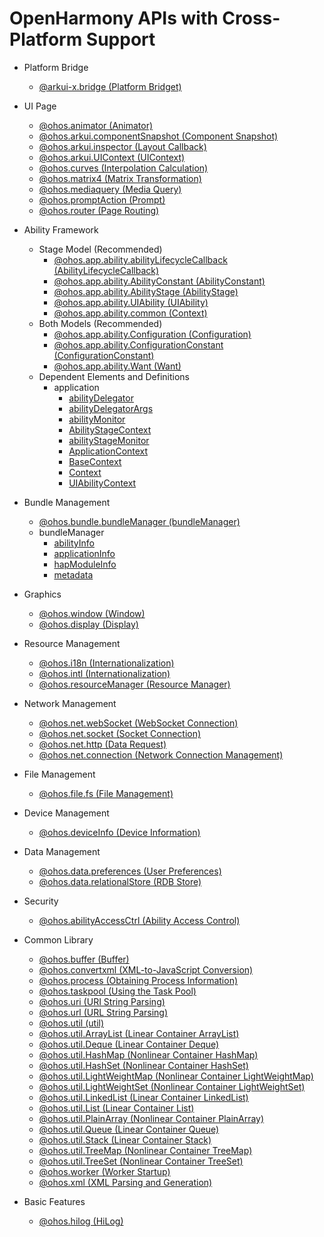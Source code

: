 # OpenHarmony APIs with Cross-Platform Support
- Platform Bridge
  - [@arkui-x.bridge (Platform Bridget)]()

- UI Page
  - [@ohos.animator (Animator)](js-apis-animator.md)
  - [@ohos.arkui.componentSnapshot (Component Snapshot)](js-apis-arkui-componentSnapshot.md)
  - [@ohos.arkui.inspector (Layout Callback)](js-apis-arkui-inspector.md)
  - [@ohos.arkui.UIContext (UIContext)](js-apis-arkui-UIContext.md)
  - [@ohos.curves (Interpolation Calculation)](js-apis-curve.md)
  - [@ohos.matrix4 (Matrix Transformation)](js-apis-matrix4.md)
  - [@ohos.mediaquery (Media Query)](js-apis-mediaquery.md)
  - [@ohos.promptAction (Prompt)](js-apis-promptAction.md)
  - [@ohos.router (Page Routing)](js-apis-router.md)
  
- Ability Framework
  - Stage Model (Recommended)
    - [@ohos.app.ability.abilityLifecycleCallback (AbilityLifecycleCallback)](js-apis-app-ability-abilityLifecycleCallback.md)
    - [@ohos.app.ability.AbilityConstant (AbilityConstant)](js-apis-app-ability-abilityConstant.md)
    - [@ohos.app.ability.AbilityStage (AbilityStage)](js-apis-app-ability-abilityStage.md)
    - [@ohos.app.ability.UIAbility (UIAbility)](js-apis-app-ability-uiAbility.md)
    - [@ohos.app.ability.common (Context)](js-apis-app-ability-common.md)
  - Both Models (Recommended)
    - [@ohos.app.ability.Configuration (Configuration)](js-apis-app-ability-configuration.md)
    - [@ohos.app.ability.ConfigurationConstant (ConfigurationConstant)](js-apis-app-ability-configurationConstant.md)
    - [@ohos.app.ability.Want (Want)](js-apis-app-ability-want.md)
  - Dependent Elements and Definitions
    - application
      - [abilityDelegator](js-apis-inner-application-abilityDelegator.md)
      - [abilityDelegatorArgs](js-apis-inner-application-abilityDelegatorArgs.md)
      - [abilityMonitor](js-apis-inner-application-abilityMonitor.md)
      - [AbilityStageContext](js-apis-inner-application-abilityStageContext.md)
      - [abilityStageMonitor](js-apis-inner-application-abilityStageMonitor.md)
      - [ApplicationContext](js-apis-inner-application-applicationContext.md)
      - [BaseContext](js-apis-inner-application-baseContext.md)
      - [Context](js-apis-inner-application-context.md)
      - [UIAbilityContext](js-apis-inner-application-uiAbilityContext.md)

- Bundle Management
  - [@ohos.bundle.bundleManager (bundleManager)](js-apis-bundleManager.md)
  - bundleManager
    - [abilityInfo](js-apis-bundleManager-abilityInfo.md)
    - [applicationInfo](js-apis-bundleManager-applicationInfo.md)
    - [hapModuleInfo](js-apis-bundleManager-hapModuleInfo.md)
    - [metadata](js-apis-bundleManager-metadata.md)

- Graphics
  - [@ohos.window (Window)](js-apis-window.md)
  - [@ohos.display (Display)](js-apis-display.md)

- Resource Management
  - [@ohos.i18n (Internationalization)](js-apis-i18n.md)
  - [@ohos.intl (Internationalization)](js-apis-intl.md)
  - [@ohos.resourceManager (Resource Manager)](js-apis-resource-manager.md)

- Network Management
  - [@ohos.net.webSocket (WebSocket Connection)](js-apis-webSocket.md)
  - [@ohos.net.socket (Socket Connection)](js-apis-socket.md)
  - [@ohos.net.http (Data Request)](js-apis-http.md)
  - [@ohos.net.connection (Network Connection Management)](js-apis-net-connection.md)

- File Management
  - [@ohos.file.fs (File Management)](js-apis-file-fs.md)

- Device Management
  - [@ohos.deviceInfo (Device Information)](js-apis-device_Info.md)

- Data Management
  - [@ohos.data.preferences (User Preferences)](js-apis-data-preferences.md)
  - [@ohos.data.relationalStore (RDB Store)](js-apis-data-relationalStore.md)

- Security
  - [@ohos.abilityAccessCtrl (Ability Access Control)](js-apis-abilityAccessCtrl.md)

- Common Library
  - [@ohos.buffer (Buffer)](js-apis-buffer.md)
  - [@ohos.convertxml (XML-to-JavaScript Conversion)](js-apis-convertxml.md)
  - [@ohos.process (Obtaining Process Information)](js-apis-process.md)
  - [@ohos.taskpool (Using the Task Pool)](js-apis-taskpool.md)
  - [@ohos.uri (URI String Parsing)](js-apis-uri.md)
  - [@ohos.url (URL String Parsing)](js-apis-url.md)
  - [@ohos.util (util)](js-apis-util.md)
  - [@ohos.util.ArrayList (Linear Container ArrayList)](js-apis-arraylist.md)
  - [@ohos.util.Deque (Linear Container Deque)](js-apis-deque.md)
  - [@ohos.util.HashMap (Nonlinear Container HashMap)](js-apis-hashmap.md)
  - [@ohos.util.HashSet (Nonlinear Container HashSet)](js-apis-hashset.md)
  - [@ohos.util.LightWeightMap (Nonlinear Container LightWeightMap)](js-apis-lightweightmap.md)
  - [@ohos.util.LightWeightSet (Nonlinear Container LightWeightSet)](js-apis-lightweightset.md)
  - [@ohos.util.LinkedList (Linear Container LinkedList)](js-apis-linkedlist.md)
  - [@ohos.util.List (Linear Container List)](js-apis-list.md)
  - [@ohos.util.PlainArray (Nonlinear Container PlainArray)](js-apis-plainarray.md)
  - [@ohos.util.Queue (Linear Container Queue)](js-apis-queue.md)
  - [@ohos.util.Stack (Linear Container Stack)](js-apis-stack.md)
  - [@ohos.util.TreeMap (Nonlinear Container TreeMap)](js-apis-treemap.md)
  - [@ohos.util.TreeSet (Nonlinear Container TreeSet)](js-apis-treeset.md)
  - [@ohos.worker (Worker Startup)](js-apis-worker.md)
  - [@ohos.xml (XML Parsing and Generation)](js-apis-xml.md)

- Basic Features
  - [@ohos.hilog (HiLog)](js-apis-hilog.md)
